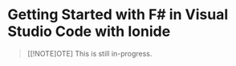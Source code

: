 # Getting Started with F# in Visual Studio Code with Ionide

> [[!NOTE]OTE]
This is still in-progress.